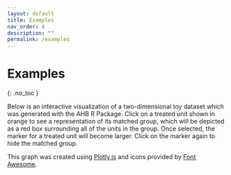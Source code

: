 ```yaml
---
layout: default
title: Examples
nav_order: 4
description: ""
permalink: /examples
---
```


# Examples
{: .no_toc }

Below is an interactive visualization of a two-dimensional toy dataset which was generated with the AHB R Package. Click on a treated unit shown in orange to see a representation of its matched group, which will be depicted as a red box surrounding all of the units in the group. Once selected, the marker for a treated unit will become larger. Click on the marker again to hide the matched group.

<div class="graph" id="example1"></div>
<div class="caption">This graph was created using <a href="https://plotly.com/javascript/">Plotly.js</a> and icons provided by <a href="https://fontawesome.com/">Font Awesome</a>.</div>

<script>
	EXAMPLE1 = document.getElementById('example1');
	var treated = {
		x: [-0.9660798,  3.2802848,  2.3606708, -4.2075829, 3.9428443,  2.2230314, -1.0307580, -1.1262030],
		y: [2.20054788, -2.08015919, -1.68417799, -0.35666177,  0.21815098,  0.14764699,  4.90472471, 0.52658809],
		type: 'scatter',
		name: 'treated',
		mode: 'markers',
		marker: {
			color: 'rgb(0.8500, 0.3250, 0.0980)',
			size: [10, 10, 10, 10, 10, 10, 10, 10]
		}
	};
	var control = {
		x: [-4.9464965, -3.0296428,  2.9002235,  0.8294913,  3.2769443,  2.9315043,  3.5832106,  -3.6877658, -1.7058992,  -1.1650632,   2.6402475, -3.6047390],
		y: [0.17233325, -0.18061857, -0.64532448, -3.32051974, -3.13171898,  0.03618141,  2.40518822,  4.81815310,  4.97818361, -1.92380463, -2.49514714, -0.06110301],
		type: 'scatter',
		name: 'control',
		mode: 'markers',
  		marker: {
			  color: 'rgb(0, 0.4470, 0.7410)',
			  size: [10, 10, 10, 10, 10, 10, 10, 10]
		  }
	};
	var data = [treated, control];
	var layout = {
		title: {
			text:"Interactive Hyper-box Example<br><span style='font-size: 14; font-weight: 300'>Click on a treated unit to toggle its hyper-box!</span>",
			font: {
				size: 24
			}
		},
		xaxis: {
			title: {
				text: 'x1',
				font: {
					size: 18
				}
			},
			zeroline: false
		},
		yaxis: {
			title: {
				text: 'x2',
				font: {
					size: 18
				}
			},
			zeroline: false
		},
		hovermode: 'closest',
		legend: {
			itemsizing: 'constant'
		},
		shapes: [
			{
				type: 'rect',
				visible: false,
				x0: -0.9660798,
				y0: -1.9237946,
				x1: 3.9428543,
				y1: 2.405198,
				line: {
					color: 'rgb(179, 0, 0)'
				}
			},
			{
				type: 'rect',
				visible: false,
				x0: 2.3606808,
				y0: -3.1317090,
				x1: 3.5832006,
				y1: -2.080159,
				line: {
					color: 'rgb(179, 0, 0)'
				}
			},
			{
				type: 'rect',
				visible: false,
				x0: -1.0307480,
				y0: -1.6841780,
				x1: 3.9428543,
				y1: 4.818163,
				line: {
					color: 'rgb(179, 0, 0)'
				}
			},
			{
				type: 'rect',
				visible: false,
				x0: -4.9465065,
				y0: -0.6453145,
				x1: -1.0307680,
				y1: 4.818143,
				line: {
					color: 'rgb(179, 0, 0)'
				}
			},
			{
				type: 'rect',
				visible: false,
				x0: -1.0307480,
				y0: -1.9237946,
				x1: 3.9428443,
				y1: 4.818143,
				line: {
					color: 'rgb(179, 0, 0)'
				}
			},
			{
				type: 'rect',
				visible: false,
				x0: -1.0307480,
				y0: -1.9237946,
				x1: 3.9428543,
				y1: 4.818143,
				line: {
					color: 'rgb(179, 0, 0)'
				}
			},
			{
				type: 'rect',
				visible: false,
				x0: -3.6877558,
				y0: -0.3566518,
				x1: -0.9660898,
				y1: 4.978194,
				line: {
					color: 'rgb(179, 0, 0)'
				}
			},
			{
				type: 'rect',
				visible: false,
				x0: -4.9465065,
				y0: -0.3566718,
				x1: -1.0307680,
				y1: 4.818143,
				line: {
					color: 'rgb(179, 0, 0)'
				}
			}
		]
	};
	var eye_solid = {
		'width': 600,
		'height': 550,
		'path': 'M572.52 241.4C518.29 135.59 410.93 64 288 64S57.68 135.64 3.48 241.41a32.35 32.35 0 0 0 0 29.19C57.71 376.41 165.07 448 288 448s230.32-71.64 284.52-177.41a32.35 32.35 0 0 0 0-29.19zM288 400a144 144 0 1 1 144-144 143.93 143.93 0 0 1-144 144zm0-240a95.31 95.31 0 0 0-25.31 3.79 47.85 47.85 0 0 1-66.9 66.9A95.78 95.78 0 1 0 288 160z'
	};
	var eye_slash_solid = {
		'width': 600,
		'height': 550,
		'path': 'M320 400c-75.85 0-137.25-58.71-142.9-133.11L72.2 185.82c-13.79 17.3-26.48 35.59-36.72 55.59a32.35 32.35 0 0 0 0 29.19C89.71 376.41 197.07 448 320 448c26.91 0 52.87-4 77.89-10.46L346 397.39a144.13 144.13 0 0 1-26 2.61zm313.82 58.1l-110.55-85.44a331.25 331.25 0 0 0 81.25-102.07 32.35 32.35 0 0 0 0-29.19C550.29 135.59 442.93 64 320 64a308.15 308.15 0 0 0-147.32 37.7L45.46 3.37A16 16 0 0 0 23 6.18L3.37 31.45A16 16 0 0 0 6.18 53.9l588.36 454.73a16 16 0 0 0 22.46-2.81l19.64-25.27a16 16 0 0 0-2.82-22.45zm-183.72-142l-39.3-30.38A94.75 94.75 0 0 0 416 256a94.76 94.76 0 0 0-121.31-92.21A47.65 47.65 0 0 1 304 192a46.64 46.64 0 0 1-1.54 10l-73.61-56.89A142.31 142.31 0 0 1 320 112a143.92 143.92 0 0 1 144 144c0 21.63-5.29 41.79-13.9 60.11z'
	};
	var config = {
		modeBarButtonsToRemove: ['zoom2d', 'pan2d', 'select2d', 'lasso2d', 'zoomIn2d', 'zoomOut2d', 'autoScale2d', 'resetScale2d', 'toggleSpikelines', 'hoverCompareCartesian', 'hoverClosestCartesian'],
		modeBarButtonsToAdd: [
			{
				name: 'Show all hyper-boxes',
				icon: eye_solid,
				click: function(gd) {
					const update = {};
					for (let i = 0; i < layout.shapes.length; i++) {
						update['shapes[' + i + '].visible'] = true;
						treated.marker.size[i] = 15;
					}
					Plotly.relayout(EXAMPLE1, update);
					Plotly.restyle(EXAMPLE1, treated.marker);
				}
			},
			{
				name: 'Hide all hyper-boxes',
				icon: eye_slash_solid,
				click: function(gd) {
					const update = {};
					for (let i = 0; i < layout.shapes.length; i++) {
						update['shapes[' + i + '].visible'] = false;
						treated.marker.size[i] = 10;
					}
					Plotly.relayout(EXAMPLE1, update);
					Plotly.restyle(EXAMPLE1, treated.marker);
				}
			}
		],
		displaylogo: false,
		responsive: true
	};
	Plotly.newPlot(EXAMPLE1, data, layout, config);

	EXAMPLE1.on('plotly_click', function(array) {
		if (array.points[0].data.name === 'treated') {
			const update = {};
			var index = array.points[0].pointIndex;
			var key = 'shapes[' + index + '].visible';
			update[key] = !layout.shapes[index].visible;
			Plotly.relayout(EXAMPLE1, update);

			treated.marker.size[index] = treated.marker.size[index] === 10 ? 15 : 10;
			Plotly.restyle(EXAMPLE1, treated.marker);
		}
	});
</script>